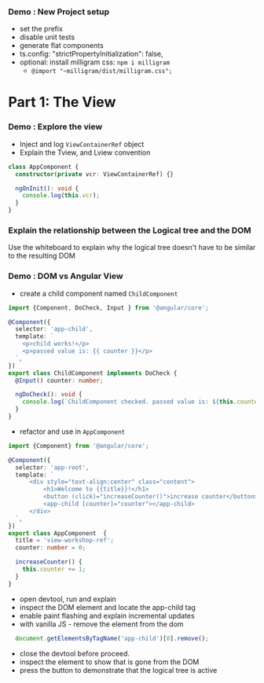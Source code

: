 ### Demo : New Project setup
- set the prefix
- disable unit tests
- generate flat components
- ts.config: "strictPropertyInitialization": false,
- optional: install milligram css: `npm i milligram`
  - `@import "~milligram/dist/milligram.css";`


# Part 1: The View

### Demo : Explore the view
- Inject and log `ViewContainerRef` object
- Explain the Tview, and Lview convention

```typescript
class AppComponent {
  constructor(private vcr: ViewContainerRef) {}

  ngOnInit(): void {
    console.log(this.vcr);
  }
}
```

### Explain the relationship between the Logical tree and the DOM
Use the whiteboard to explain why the logical tree doesn't have
to be similar to the resulting DOM

### Demo : DOM vs Angular View

- create a child component named `ChildComponent`

```typescript
import {Component, DoCheck, Input } from '@angular/core';

@Component({
  selector: 'app-child',
  template: `
    <p>child works!</p>
    <p>passed value is: {{ counter }}</p>
  `,
})
export class ChildComponent implements DoCheck {
  @Input() counter: number;

  ngDoCheck(): void {
    console.log(`ChildComponent checked. passed value is: ${this.counter}`);
  }
}
```

- refactor and use in `AppComponent`

```typescript
import {Component} from '@angular/core';

@Component({
  selector: 'app-root',
  template: `
      <div style="text-align:center" class="content">
          <h1>Welcome to {{title}}!</h1>
          <button (click)="increaseCounter()">increase counter</button>
          <app-child [counter]="counter"></app-child>
      </div>
  `,
})
export class AppComponent  {
  title = 'view-workshop-ref';
  counter: number = 0;

  increaseCounter() {
    this.counter += 1;
  }
}
```

- open devtool, run and explain
- inspect the DOM element and locate the app-child tag
- enable paint flashing and explain incremental updates
- with vanilla JS - remove the element from the dom

```typescript
  document.getElementsByTagName('app-child')[0].remove();
```

- close the devtool before proceed.
- inspect the element to show that is gone from the DOM
- press the button to demonstrate that the logical tree is active
